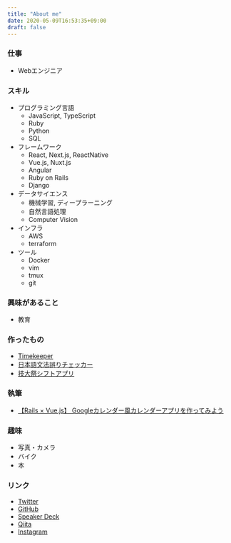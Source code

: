 ```yaml
---
title: "About me"
date: 2020-05-09T16:53:35+09:00
draft: false
---
```


### 仕事
- Webエンジニア


### スキル

- プログラミング言語
  - JavaScript, TypeScript
  - Ruby
  - Python
  - SQL
- フレームワーク
  - React, Next.js, ReactNative
  - Vue.js, Nuxt.js
  - Angular
  - Ruby on Rails
  - Django
- データサイエンス
  - 機械学習, ディープラーニング
  - 自然言語処理
  - Computer Vision
- インフラ
  - AWS
  - terraform
- ツール
  - Docker
  - vim
  - tmux
  - git


### 興味があること

- 教育


### 作ったもの
- [Timekeeper](https://time-keeper.vercel.app/)
- [日本語文法誤りチェッカー](https://github.com/youichiro/transformer-copy)
- [技大祭シフトアプリ](https://github.com/youichiro/nutfes-shift-native)


### 執筆
- [【Rails × Vue.js】 Googleカレンダー風カレンダーアプリを作ってみよう](https://www.techpit.jp/courses/173)

### 趣味

- 写真・カメラ
- バイク
- 本


### リンク
- [Twitter](https://twitter.com/youichiroz)
- [GitHub](https://github.com/youichiro)
- [Speaker Deck](https://speakerdeck.com/youichiro/)
- [Qiita](https://qiita.com/youichiro)
- [Instagram](https://www.instagram.com/youichiroz/)
